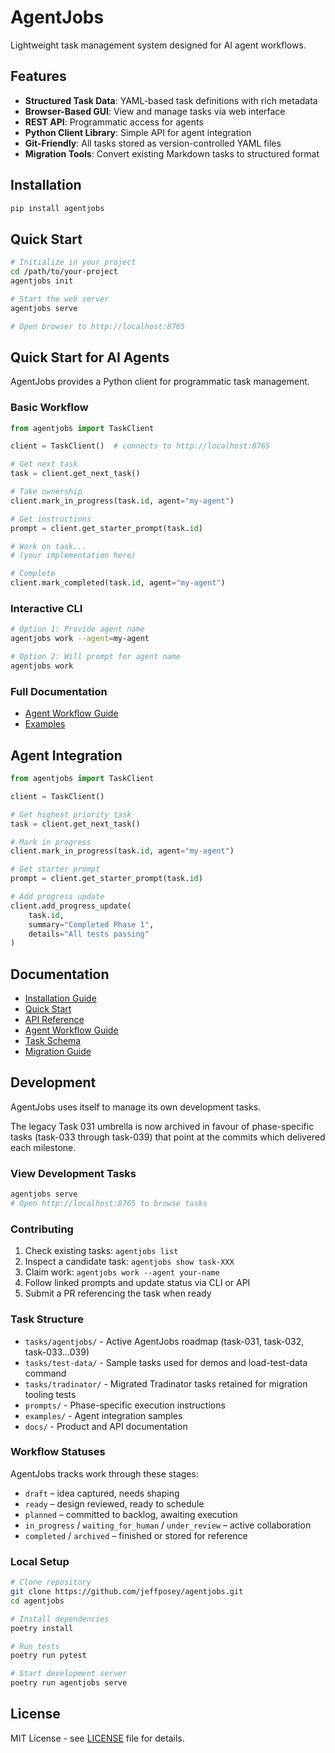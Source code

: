 # AgentJobs

Lightweight task management system designed for AI agent workflows.

## Features

- **Structured Task Data**: YAML-based task definitions with rich metadata
- **Browser-Based GUI**: View and manage tasks via web interface
- **REST API**: Programmatic access for agents
- **Python Client Library**: Simple API for agent integration
- **Git-Friendly**: All tasks stored as version-controlled YAML files
- **Migration Tools**: Convert existing Markdown tasks to structured format

## Installation

```bash
pip install agentjobs
```

## Quick Start

```bash
# Initialize in your project
cd /path/to/your-project
agentjobs init

# Start the web server
agentjobs serve

# Open browser to http://localhost:8765
```

## Quick Start for AI Agents

AgentJobs provides a Python client for programmatic task management.

### Basic Workflow

```python
from agentjobs import TaskClient

client = TaskClient()  # connects to http://localhost:8765

# Get next task
task = client.get_next_task()

# Take ownership
client.mark_in_progress(task.id, agent="my-agent")

# Get instructions
prompt = client.get_starter_prompt(task.id)

# Work on task...
# (your implementation here)

# Complete
client.mark_completed(task.id, agent="my-agent")
```

### Interactive CLI

```bash
# Option 1: Provide agent name
agentjobs work --agent=my-agent

# Option 2: Will prompt for agent name
agentjobs work
```

### Full Documentation

- [Agent Workflow Guide](docs/agent-workflow.md)
- [Examples](examples/)

## Agent Integration

```python
from agentjobs import TaskClient

client = TaskClient()

# Get highest priority task
task = client.get_next_task()

# Mark in progress
client.mark_in_progress(task.id, agent="my-agent")

# Get starter prompt
prompt = client.get_starter_prompt(task.id)

# Add progress update
client.add_progress_update(
    task.id,
    summary="Completed Phase 1",
    details="All tests passing"
)
```

## Documentation

- [Installation Guide](docs/installation.md)
- [Quick Start](docs/quickstart.md)
- [API Reference](docs/api-reference.md)
- [Agent Workflow Guide](docs/agent-workflow.md)
- [Task Schema](docs/task-schema.md)
- [Migration Guide](docs/migration-guide.md)

## Development

AgentJobs uses itself to manage its own development tasks.

The legacy Task 031 umbrella is now archived in favour of phase-specific tasks (task-033 through task-039) that point at the commits which delivered each milestone.

### View Development Tasks

```bash
agentjobs serve
# Open http://localhost:8765 to browse tasks
```

### Contributing

1. Check existing tasks: `agentjobs list`
2. Inspect a candidate task: `agentjobs show task-XXX`
3. Claim work: `agentjobs work --agent your-name`
4. Follow linked prompts and update status via CLI or API
5. Submit a PR referencing the task when ready

### Task Structure

- `tasks/agentjobs/` - Active AgentJobs roadmap (task-031, task-032, task-033…039)
- `tasks/test-data/` - Sample tasks used for demos and load-test-data command
- `tasks/tradinator/` - Migrated Tradinator tasks retained for migration tooling tests
- `prompts/` - Phase-specific execution instructions
- `examples/` - Agent integration samples
- `docs/` - Product and API documentation

### Workflow Statuses

AgentJobs tracks work through these stages:
- `draft` – idea captured, needs shaping
- `ready` – design reviewed, ready to schedule
- `planned` – committed to backlog, awaiting execution
- `in_progress` / `waiting_for_human` / `under_review` – active collaboration
- `completed` / `archived` – finished or stored for reference

### Local Setup

```bash
# Clone repository
git clone https://github.com/jeffposey/agentjobs.git
cd agentjobs

# Install dependencies
poetry install

# Run tests
poetry run pytest

# Start development server
poetry run agentjobs serve
```


## License

MIT License - see [LICENSE](LICENSE) file for details.
